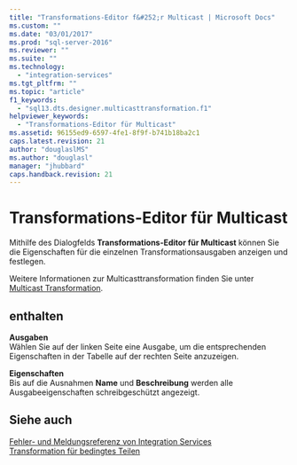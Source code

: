 ```yaml
---
title: "Transformations-Editor f&#252;r Multicast | Microsoft Docs"
ms.custom: ""
ms.date: "03/01/2017"
ms.prod: "sql-server-2016"
ms.reviewer: ""
ms.suite: ""
ms.technology: 
  - "integration-services"
ms.tgt_pltfrm: ""
ms.topic: "article"
f1_keywords: 
  - "sql13.dts.designer.multicasttransformation.f1"
helpviewer_keywords: 
  - "Transformations-Editor für Multicast"
ms.assetid: 96155ed9-6597-4fe1-8f9f-b741b18ba2c1
caps.latest.revision: 21
author: "douglaslMS"
ms.author: "douglasl"
manager: "jhubbard"
caps.handback.revision: 21
---
```

# Transformations-Editor f&#252;r Multicast
  Mithilfe des Dialogfelds **Transformations-Editor für Multicast** können Sie die Eigenschaften für die einzelnen Transformationsausgaben anzeigen und festlegen.  
  
 Weitere Informationen zur Multicasttransformation finden Sie unter [Multicast Transformation](../../../integration-services/data-flow/transformations/multicast-transformation.md).  
  
## enthalten  
 **Ausgaben**  
 Wählen Sie auf der linken Seite eine Ausgabe, um die entsprechenden Eigenschaften in der Tabelle auf der rechten Seite anzuzeigen.  
  
 **Eigenschaften**  
 Bis auf die Ausnahmen **Name** und **Beschreibung** werden alle Ausgabeeigenschaften schreibgeschützt angezeigt.  
  
## Siehe auch  
 [Fehler- und Meldungsreferenz von Integration Services](../../../integration-services/integration-services-error-and-message-reference.md)   
 [Transformation für bedingtes Teilen](../../../integration-services/data-flow/transformations/conditional-split-transformation.md)  
  
  
